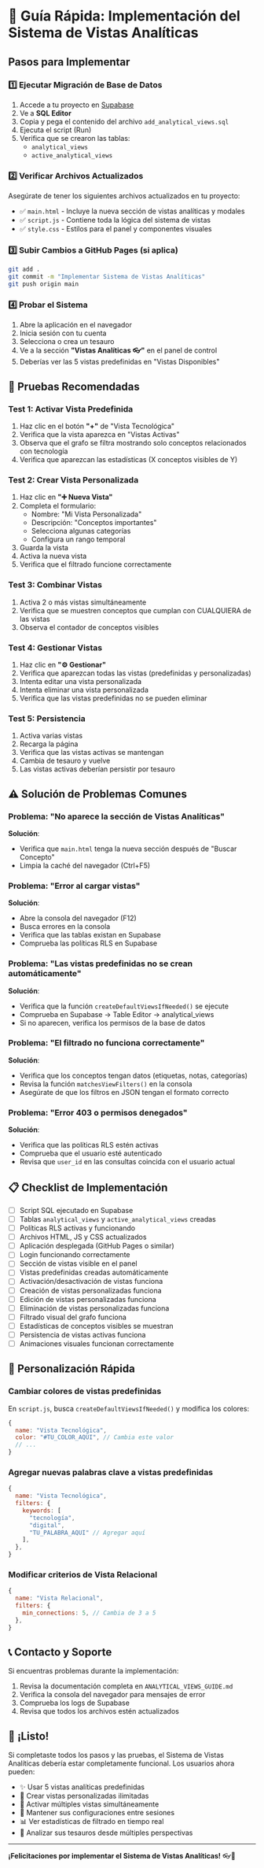 # 🚀 Guía Rápida: Implementación del Sistema de Vistas Analíticas

## Pasos para Implementar

### 1️⃣ Ejecutar Migración de Base de Datos

1. Accede a tu proyecto en [Supabase](https://app.supabase.com)
2. Ve a **SQL Editor**
3. Copia y pega el contenido del archivo `add_analytical_views.sql`
4. Ejecuta el script (Run)
5. Verifica que se crearon las tablas:
   - `analytical_views`
   - `active_analytical_views`

### 2️⃣ Verificar Archivos Actualizados

Asegúrate de tener los siguientes archivos actualizados en tu proyecto:

- ✅ `main.html` - Incluye la nueva sección de vistas analíticas y modales
- ✅ `script.js` - Contiene toda la lógica del sistema de vistas
- ✅ `style.css` - Estilos para el panel y componentes visuales

### 3️⃣ Subir Cambios a GitHub Pages (si aplica)

```bash
git add .
git commit -m "Implementar Sistema de Vistas Analíticas"
git push origin main
```

### 4️⃣ Probar el Sistema

1. Abre la aplicación en el navegador
2. Inicia sesión con tu cuenta
3. Selecciona o crea un tesauro
4. Ve a la sección **"Vistas Analíticas 👓"** en el panel de control
5. Deberías ver las 5 vistas predefinidas en "Vistas Disponibles"

## 🎯 Pruebas Recomendadas

### Test 1: Activar Vista Predefinida
1. Haz clic en el botón **"+"** de "Vista Tecnológica"
2. Verifica que la vista aparezca en "Vistas Activas"
3. Observa que el grafo se filtra mostrando solo conceptos relacionados con tecnología
4. Verifica que aparezcan las estadísticas (X conceptos visibles de Y)

### Test 2: Crear Vista Personalizada
1. Haz clic en **"➕ Nueva Vista"**
2. Completa el formulario:
   - Nombre: "Mi Vista Personalizada"
   - Descripción: "Conceptos importantes"
   - Selecciona algunas categorías
   - Configura un rango temporal
3. Guarda la vista
4. Activa la nueva vista
5. Verifica que el filtrado funcione correctamente

### Test 3: Combinar Vistas
1. Activa 2 o más vistas simultáneamente
2. Verifica que se muestren conceptos que cumplan con CUALQUIERA de las vistas
3. Observa el contador de conceptos visibles

### Test 4: Gestionar Vistas
1. Haz clic en **"⚙️ Gestionar"**
2. Verifica que aparezcan todas las vistas (predefinidas y personalizadas)
3. Intenta editar una vista personalizada
4. Intenta eliminar una vista personalizada
5. Verifica que las vistas predefinidas no se pueden eliminar

### Test 5: Persistencia
1. Activa varias vistas
2. Recarga la página
3. Verifica que las vistas activas se mantengan
4. Cambia de tesauro y vuelve
5. Las vistas activas deberían persistir por tesauro

## ⚠️ Solución de Problemas Comunes

### Problema: "No aparece la sección de Vistas Analíticas"
**Solución**: 
- Verifica que `main.html` tenga la nueva sección después de "Buscar Concepto"
- Limpia la caché del navegador (Ctrl+F5)

### Problema: "Error al cargar vistas"
**Solución**:
- Abre la consola del navegador (F12)
- Busca errores en la consola
- Verifica que las tablas existan en Supabase
- Comprueba las políticas RLS en Supabase

### Problema: "Las vistas predefinidas no se crean automáticamente"
**Solución**:
- Verifica que la función `createDefaultViewsIfNeeded()` se ejecute
- Comprueba en Supabase → Table Editor → analytical_views
- Si no aparecen, verifica los permisos de la base de datos

### Problema: "El filtrado no funciona correctamente"
**Solución**:
- Verifica que los conceptos tengan datos (etiquetas, notas, categorías)
- Revisa la función `matchesViewFilters()` en la consola
- Asegúrate de que los filtros en JSON tengan el formato correcto

### Problema: "Error 403 o permisos denegados"
**Solución**:
- Verifica que las políticas RLS estén activas
- Comprueba que el usuario esté autenticado
- Revisa que `user_id` en las consultas coincida con el usuario actual

## 📋 Checklist de Implementación

- [ ] Script SQL ejecutado en Supabase
- [ ] Tablas `analytical_views` y `active_analytical_views` creadas
- [ ] Políticas RLS activas y funcionando
- [ ] Archivos HTML, JS y CSS actualizados
- [ ] Aplicación desplegada (GitHub Pages o similar)
- [ ] Login funcionando correctamente
- [ ] Sección de vistas visible en el panel
- [ ] Vistas predefinidas creadas automáticamente
- [ ] Activación/desactivación de vistas funciona
- [ ] Creación de vistas personalizadas funciona
- [ ] Edición de vistas personalizadas funciona
- [ ] Eliminación de vistas personalizadas funciona
- [ ] Filtrado visual del grafo funciona
- [ ] Estadísticas de conceptos visibles se muestran
- [ ] Persistencia de vistas activas funciona
- [ ] Animaciones visuales funcionan correctamente

## 🎨 Personalización Rápida

### Cambiar colores de vistas predefinidas

En `script.js`, busca `createDefaultViewsIfNeeded()` y modifica los colores:

```javascript
{
  name: "Vista Tecnológica",
  color: "#TU_COLOR_AQUI", // Cambia este valor
  // ...
}
```

### Agregar nuevas palabras clave a vistas predefinidas

```javascript
{
  name: "Vista Tecnológica",
  filters: {
    keywords: [
      "tecnología", 
      "digital", 
      "TU_PALABRA_AQUI" // Agregar aquí
    ],
  },
}
```

### Modificar criterios de Vista Relacional

```javascript
{
  name: "Vista Relacional",
  filters: {
    min_connections: 5, // Cambia de 3 a 5
  },
}
```

## 📞 Contacto y Soporte

Si encuentras problemas durante la implementación:

1. Revisa la documentación completa en `ANALYTICAL_VIEWS_GUIDE.md`
2. Verifica la consola del navegador para mensajes de error
3. Comprueba los logs de Supabase
4. Revisa que todos los archivos estén actualizados

## 🎉 ¡Listo!

Si completaste todos los pasos y las pruebas, el Sistema de Vistas Analíticas debería estar completamente funcional. Los usuarios ahora pueden:

- ✨ Usar 5 vistas analíticas predefinidas
- 🎨 Crear vistas personalizadas ilimitadas
- 🔄 Activar múltiples vistas simultáneamente
- 💾 Mantener sus configuraciones entre sesiones
- 📊 Ver estadísticas de filtrado en tiempo real
- 🎯 Analizar sus tesauros desde múltiples perspectivas

---

**¡Felicitaciones por implementar el Sistema de Vistas Analíticas!** 👓🎊
